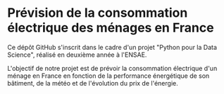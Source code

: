 # Prévision de la consommation électrique des ménages en France

Ce dépôt GitHub s'inscrit dans le cadre d'un projet "Python pour la Data Science", réalisé en deuxième année à l'ENSAE. 

L'objectif de notre projet est de prévoir la consommation électrique d'un ménage en France en fonction de la performance énergétique de son bâtiment, de la météo et de l'évolution du prix de l'énergie. 